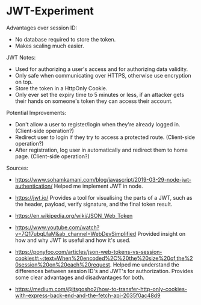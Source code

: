 # JWT-Experiment

Advantages over session ID:
- No database required to store the token.
- Makes scaling much easier.

JWT Notes:
- Used for authorizing a user's access and for authorizing data validity.
- Only safe when communicating over HTTPS, otherwise use encryption on top.
- Store the token in a HttpOnly Cookie.
- Only ever set the expiry time to 5 minutes or less, if an attacker gets their hands on someone's token they can access their account.

Potential Improvements:
- Don't allow a user to register/login when they're already logged in. (Client-side operation?)
- Redirect user to login if they try to access a protected route. (Client-side operation?)
- After registration, log user in automatically and redirect them to home page. (Client-side operation?)

Sources:
- https://www.sohamkamani.com/blog/javascript/2019-03-29-node-jwt-authentication/
Helped me implement JWT in node.

- https://jwt.io/
Provides a tool for visualising the parts of a JWT, such as the header, payload, verify signature, and the final token result.

- https://en.wikipedia.org/wiki/JSON_Web_Token

- https://www.youtube.com/watch?v=7Q17ubqLfaM&ab_channel=WebDevSimplified
Provided insight on how and why JWT is useful and how it's used.

- https://ponyfoo.com/articles/json-web-tokens-vs-session-cookies#:~:text=When%20encoded%2C%20the%20size%20of,the%20session%20on%20each%20request.
Helped me understand the differences between session ID's and JWT's for authorization. Provides some clear advantages and disadvantages for both.

- https://medium.com/@itsgosho2/how-to-transfer-http-only-cookies-with-express-back-end-and-the-fetch-api-2035f0ac48d9
